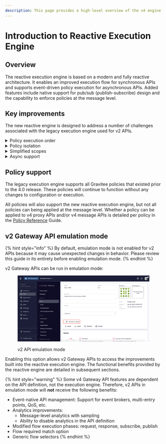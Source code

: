 ```yaml
---
description: This page provides a high-level overview of the v4 engine
---
```


# Introduction to Reactive Execution Engine

## Overview

The reactive execution engine is based on a modern and fully reactive architecture. It enables an improved execution flow for synchronous APIs and supports event-driven policy execution for asynchronous APIs. Added features include native support for pub/sub (publish-subscribe) design and the capability to enforce policies at the message level.&#x20;

## Key improvements

The new reactive engine is designed to address a number of challenges associated with the legacy execution engine used for v2 APIs.

<details>

<summary>Policy execution order</summary>

Policies can be executed in the exact order in which they have been placed in the Policy Studio. This addresses a limitation of the legacy engine where policies interacting with the Head part of the request are always executed first, regardless of how they are ordered during the design phase.&#x20;

With the new reactive execution engine, it is possible to apply logic on a Head policy based on the payload of the request, e.g., to apply dynamic routing based on the request payload.

v2 Gateway APIs have this capability when [emulation mode](reactive-execution-engine.md#v2-gateway-api-emulation-mode) is enabled.

</details>

<details>

<summary>Policy isolation</summary>

Proper isolation between platform-level policies and API-level policies is enforced during policy execution. This ensures that platform-level policies are executed before any API-level policies during the request stage and after any API-level policies during the response stage.

v2 Gateway APIs have this capability when [emulation mode](reactive-execution-engine.md#v2-gateway-api-emulation-mode) is enabled.

</details>

<details>

<summary>Simplified scopes</summary>

Scopes have been simplified for API publishers by merging `onRequest` and `onRequestContent` into `onRequest` and `onResponse` and `onResponseContent` into `onResponse`. This means API publishers no longer have to define a scope in the policy configuration for v4 APIs.

</details>

<details>

<summary>Async support</summary>

Message-based, asynchronous APIs such as Kafka, MQTT, WebSocket, SSE, and Webhook are supported.

</details>

## Policy support

The legacy execution engine supports all Gravitee policies that existed prior to the 4.0 release. These policies will continue to function without any changes to configuration or execution.

All policies will also support the new reactive execution engine, but not all policies can being applied at the message level. Whether a policy can be applied to v4 proxy APIs and/or v4 message APIs is detailed per policy in the [Policy Reference](../../../using-the-product/managing-your-apis-with-gravitee-api-management/policy-studio/policy-reference.md) Guide.

## v2 Gateway API emulation mode

{% hint style="info" %}
By default, emulation mode is not enabled for v2 APIs because it may cause unexpected changes in behavior. Please review this guide in its entirety before enabling emulation mode.
{% endhint %}

v2 Gateway APIs can be run in emulation mode:

<figure><img src="../../../.gitbook/assets/Screenshot 2023-07-19 at 4.45.21 PM.png" alt=""><figcaption><p>v2 API emulation mode</p></figcaption></figure>

Enabling this option allows v2 Gateway APIs to access the improvements built into the reactive execution engine. The functional benefits provided by the reactive engine are detailed in subsequent sections.

{% hint style="warning" %}
Some v4 Gateway API features are dependent on the API definition, not the execution engine. Therefore, v2 APIs in emulation mode will **not** receive the following benefits:

* Event-native API management: Support for event brokers, multi-entry points, QoS, etc.
* Analytics improvements:
  * Message-level analytics with sampling
  * Ability to disable analytics in the API definition
* Modified flow execution phases: request, response, subscribe, publish
* Flow required match option
* Generic flow selectors
{% endhint %}
